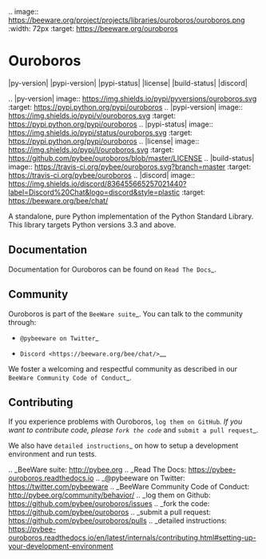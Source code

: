 .. image:: https://beeware.org/project/projects/libraries/ouroboros/ouroboros.png
    :width: 72px
    :target: https://beeware.org/ouroboros

Ouroboros
=========

|py-version| |pypi-version| |pypi-status| |license| |build-status| |discord|

.. |py-version| image:: https://img.shields.io/pypi/pyversions/ouroboros.svg
    :target: https://pypi.python.org/pypi/ouroboros
.. |pypi-version| image:: https://img.shields.io/pypi/v/ouroboros.svg
    :target: https://pypi.python.org/pypi/ouroboros
.. |pypi-status| image:: https://img.shields.io/pypi/status/ouroboros.svg
    :target: https://pypi.python.org/pypi/ouroboros
.. |license| image:: https://img.shields.io/pypi/l/ouroboros.svg
    :target: https://github.com/pybee/ouroboros/blob/master/LICENSE
.. |build-status| image:: https://travis-ci.org/pybee/ouroboros.svg?branch=master
    :target: https://travis-ci.org/pybee/ouroboros
.. |discord| image:: https://img.shields.io/discord/836455665257021440?label=Discord%20Chat&logo=discord&style=plastic
    :target: https://beeware.org/bee/chat/

A standalone, pure Python implementation of the Python Standard Library. This
library targets Python versions 3.3 and above.

Documentation
-------------

Documentation for Ouroboros can be found on `Read The Docs`_.

Community
---------

Ouroboros is part of the `BeeWare suite`_. You can talk to the community through:

* `@pybeeware on Twitter`_

* `Discord <https://beeware.org/bee/chat/>`__

We foster a welcoming and respectful community as described in our
`BeeWare Community Code of Conduct`_.

Contributing
------------

If you experience problems with Ouroboros, `log them on GitHub`_. If you
want to contribute code, please `fork the code`_ and `submit a pull request`_.

We also have `detailed instructions`_ on how to setup a development environment
and run tests.

.. _BeeWare suite: http://pybee.org
.. _Read The Docs: https://pybee-ouroboros.readthedocs.io
.. _@pybeeware on Twitter: https://twitter.com/pybeeware
.. _BeeWare Community Code of Conduct: http://pybee.org/community/behavior/
.. _log them on Github: https://github.com/pybee/ouroboros/issues
.. _fork the code: https://github.com/pybee/ouroboros
.. _submit a pull request: https://github.com/pybee/ouroboros/pulls
.. _detailed instructions: https://pybee-ouroboros.readthedocs.io/en/latest/internals/contributing.html#setting-up-your-development-environment
